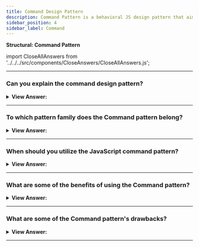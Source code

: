 ```yaml
---
title: Command Design Pattern
description: Command Pattern is a behavioral JS design pattern that aims to encapsulate actions or operations as objects.
sidebar_position: 4
sidebar_label: Command
---
```


**Structural: Command Pattern**

import CloseAllAnswers from '../../../src/components/CloseAnswers/CloseAllAnswers.js';

<CloseAllAnswers />

---

### Can you explain the command design pattern?

<details className='answer'>
  <summary>
    <strong>View Answer:</strong>
  </summary>
  <div>
    <div>
      <strong>Interview Response:</strong> Command Pattern is a behavioral JS design pattern that aims to encapsulate actions or operations as objects. This pattern is helpful in scenarios where we want to decouple or split the objects executing the commands from the objects issuing the orders. You may centralize the processing of these actions/operations by using command objects.
<br/>
    </div>    
    <div>
</div><br />
  <div><strong className="codeExample">Code Example #1:</strong><br /><br />

<img src="/img/javascript-command.jpg" /><br /><br />

**The command pattern involves four participants: command, receiver, invoker, and client.**

- **Command** – A command object knows the receiver and calls the receiver's method. The command contains values for the receiver method's arguments.
- **Client** – The client is responsible for creating the command object and passing it to the invoker.
- **Invoker** – The invoker receives the command object from the client and is exclusively responsible for calling (or invoking) a command.
- **Receiver** – The receiver receives the command and searches for a method to invoke based on the received command.

<br/>

```js
let calculator = {
  add: function (x, y) {
    return x + y;
  },
  subtract: function (x, y) {
    return x - y;
  },
  divide: function (x, y) {
    return x / y;
  },
  multiply: function (x, y) {
    return x * y;
  },
};

let manager = {
  execute: function (name, args) {
    if (name in calculator) {
      return calculator[name].apply(calculator, [].slice.call(arguments, 1));
    }
    return false;
  },
};
console.log(manager.execute('add', 5, 2)); // prints 7
console.log(manager.execute('multiply', 2, 4)); // prints 8
```

</div><br />
  <div><strong className="codeExample">Code Example #2:</strong><br /><br />

<img src="/img/javascript-command.jpg" /><br /><br />

**This pattern's objects are as follows:**

**Client** -- example code: _the run() function_

- refers to the Receiver object.

**Receiver** -- example code: _Calculator_

- understands how to carry out the command's associated operation
- keeps a history of commands executed (optionally)

**Command** -- example code: _Command_

- keeps track of information concerning the activity that gets taken

**Invoker** -- example code: _the user activating the buttons._

- requests that the request carries out

<br/>

```js
function add(x, y) {
  return x + y;
}

function sub(x, y) {
  return x - y;
}

function mul(x, y) {
  return x * y;
}

function div(x, y) {
  return x / y;
}

let Command = function (execute, undo, value) {
  this.execute = execute;
  this.undo = undo;
  this.value = value;
};

let AddCommand = function (value) {
  return new Command(add, sub, value);
};

let SubCommand = function (value) {
  return new Command(sub, add, value);
};

let MulCommand = function (value) {
  return new Command(mul, div, value);
};

let DivCommand = function (value) {
  return new Command(div, mul, value);
};

let Calculator = function () {
  let current = 0;
  let commands = [];

  function action(command) {
    let name = command.execute.toString().substr(9, 3);
    return name.charAt(0).toUpperCase() + name.slice(1);
  }

  return {
    execute: function (command) {
      current = command.execute(current, command.value);
      commands.push(command);
      console.log(action(command) + ': ' + command.value);
    },

    undo: function () {
      let command = commands.pop();
      current = command.undo(current, command.value);
      console.log('Undo ' + action(command) + ': ' + command.value);
    },

    getCurrentValue: function () {
      return current;
    },
  };
};

function run() {
  let calculator = new Calculator();

  // issue commands

  calculator.execute(new AddCommand(100));
  calculator.execute(new SubCommand(24));
  calculator.execute(new MulCommand(6));
  calculator.execute(new DivCommand(2));

  // reverse last two commands

  calculator.undo();
  calculator.undo();

  console.log('\nValue: ' + calculator.getCurrentValue());
}

run();

/*

OUTPUT:

Add: 100
Sub: 24
Mul: 6
Div: 2
Undo Div: 2
Undo Mul: 6

Value: 76

*/
```

</div>
 </div>

</details>

---

### To which pattern family does the Command pattern belong?

<details>
  <summary>
    <strong>View Answer:</strong>
  </summary>
  <div>
    <div>
      <strong>Interview Response:</strong> The Command pattern is a type of behavioral design pattern.
    </div>
  </div>
</details>

---

### When should you utilize the JavaScript command pattern?

<details>
  <summary>
    <strong>View Answer:</strong>
  </summary>
  <div>
    <div>
      <strong>Interview Response:</strong> Use Case:
    </div><br/>

- If you want to queue and execute requests at different times.
- If you're going to perform operations such as reset or undo.
- If you're going to keep a history of requests made.

<br />
  </div>
</details>

---

### What are some of the benefits of using the Command pattern?

<details>
  <summary>
    <strong>View Answer:</strong>
  </summary>
  <div>
    <div>
      <strong>Interview Response:</strong> Benefits of the Command Pattern
    </div>
    <br />
    <div></div>

- Singular Responsibility Principle Classes that invoke operations get separated from classes that perform these actions.
- The Open/Closed Principle - You can add new commands to the app without affecting the client code that already exists.
- You can use the undo/redo feature.
- You can use deferred operation execution.
- You can combine a series of simple commands to create a more sophisticated one.

<br />
  </div>
</details>

---

### What are some of the Command pattern's drawbacks?

<details>
  <summary>
    <strong>View Answer:</strong>
  </summary>
  <div>
    <div>
      <strong>Interview Response:</strong> The code may become more complicated since you’re introducing a whole new layer between senders and receivers.
    </div>
    <br />
    <div></div>
  </div>
</details>

---

